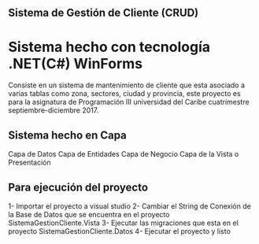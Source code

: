 ## Sistema de Gestión de Cliente (CRUD)
# Sistema hecho con tecnología .NET(C#) WinForms

Consiste en un sistema de mantenimiento de cliente que esta asociado a varias tablas como zona, sectores, ciudad y provincia, este proyecto es para la asignatura de Programación III universidad del Caribe cuatrimestre septiembre-diciembre 2017.

## Sistema hecho en Capa
Capa de Datos
Capa de Entidades
Capa de Negocio
Capa de la Vista o Presentación

## Para ejecución del proyecto
1- Importar el proyecto a visual studio
2- Cambiar el String de Conexión de la Base de Datos que se encuentra en el proyecto SistemaGestionCliente.Vista
3- Ejecutar las migraciones que esta en el proyecto SistemaGestionCliente.Datos
4- Ejecutar el proyecto y listo
